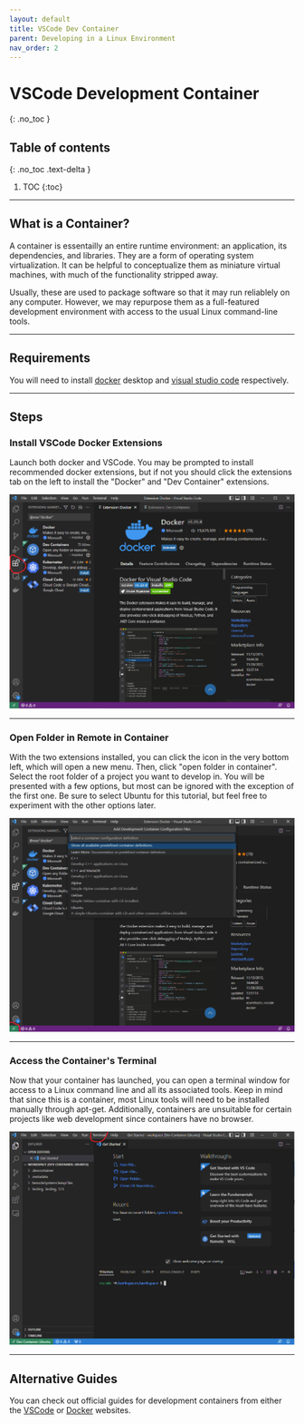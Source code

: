 ```yaml
---
layout: default
title: VSCode Dev Container
parent: Developing in a Linux Environment
nav_order: 2
---
```


# VSCode Development Container
{: .no_toc }

## Table of contents
{: .no_toc .text-delta }

1. TOC
{:toc}

---

## What is a Container?

A container is essentailly an entire runtime environment: an application, its dependencies, and libraries. They are a form of operating system virtualization. It can be helpful to conceptualize them as miniature virtual machines, with much of the functionality stripped away.

Usually, these are used to package software so that it may run reliablely on any computer. However, we may repurpose them as a full-featured development environment with access to the usual Linux command-line tools. 

---

## Requirements

You will need to install [docker] desktop and [visual studio code] respectively. 

---

## Steps

### Install VSCode Docker Extensions

Launch both docker and VSCode. You may be prompted to install recommended docker extensions, but if not you should click the extensions tab on the left to install the "Docker" and "Dev Container" extensions.

![](../../assets/container1.PNG)

---

### Open Folder in Remote in Container

With the two extensions installed, you can click the icon in the very bottom left, which will open a new menu. Then, click "open folder in container". Select the root folder of a project you want to develop in. You will be presented with a few options, but most can be ignored with the exception of the first one. Be sure to select Ubuntu for this tutorial, but feel free to experiment with the other options later.

![](../../assets/container2.PNG)

---

### Access the Container's Terminal

Now that your container has launched, you can open a terminal window for access to a Linux command line and all its associated tools. Keep in mind that since this is a container, most Linux tools will need to be installed manually through apt-get. Additionally, containers are unsuitable for certain projects like web development since containers have no browser. 

![](../../assets/container3.PNG)

---

## Alternative Guides

You can check out official guides for development containers from either the [VSCode] or [Docker] websites.

[docker]: https://www.docker.com/products/docker-desktop/
[visual studio code]: https://code.visualstudio.com/ 
[VSCode]: https://code.visualstudio.com/docs/devcontainers/containers
[Docker]: https://docs.docker.com/desktop/dev-environments/create-dev-env/

